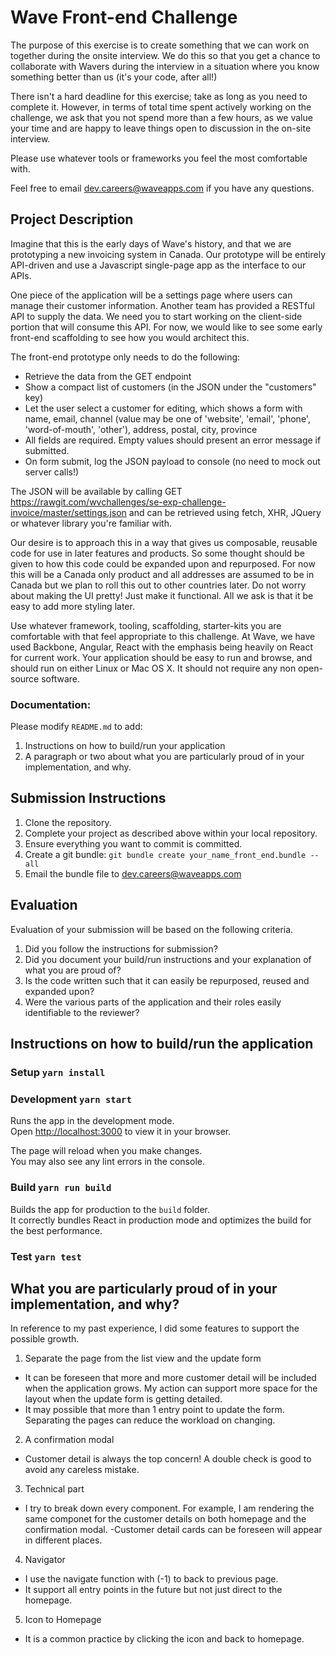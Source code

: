 # Wave Front-end Challenge

The purpose of this exercise is to create something that we can work on together during the onsite interview. We do this so that you get a chance to
collaborate with Wavers during the interview in a situation where you know something better than us (it's your code, after all!)

There isn't a hard deadline for this exercise; take as long as you need to complete it. However, in terms of total time spent actively
working on the challenge, we ask that you not spend more than a few hours, as we value your time and are happy to leave things open to
discussion in the on-site interview.

Please use whatever tools or frameworks you feel the most comfortable with.

Feel free to email [dev.careers@waveapps.com](dev.careers@waveapps.com) if you have any questions.

## Project Description

Imagine that this is the early days of Wave's history, and that we are prototyping a new invoicing system in Canada. Our prototype will be entirely API-driven and use a Javascript single-page app as the interface to our APIs.

One piece of the application will be a settings page where users can manage their customer information. Another team has provided a RESTful API to supply the data. We need you to start working on the client-side portion that will consume this API. For now, we would like to see some early front-end scaffolding to see how you would architect this.

The front-end prototype only needs to do the following:

- Retrieve the data from the GET endpoint
- Show a compact list of customers (in the JSON under the "customers" key)
- Let the user select a customer for editing, which shows a form with name, email, channel (value may be one of 'website', 'email', 'phone', 'word-of-mouth', 'other'), address, postal, city, province
- All fields are required. Empty values should present an error message if submitted.
- On form submit, log the JSON payload to console (no need to mock out server calls!)

The JSON will be available by calling GET https://rawgit.com/wvchallenges/se-exp-challenge-invoice/master/settings.json and can be retrieved using fetch, XHR, JQuery or whatever library you're familiar with.

Our desire is to approach this in a way that gives us composable, reusable code for use in later features and products. So some thought should be given to how this code could be expanded upon and repurposed. For now this will be a Canada only product and all addresses are assumed to be in Canada but we plan to roll this out to other countries later. 
Do not worry about making the UI pretty! Just make it functional. All we ask is that it be easy to add more styling later.

Use whatever framework, tooling, scaffolding, starter-kits you are comfortable with that feel appropriate to this challenge. At Wave, we have used Backbone, Angular, React with the emphasis being heavily on React for current work. Your application should be easy to run and browse, and should run on either Linux or Mac OS X. It should not require any non open-source software.

### Documentation:

Please modify `README.md` to add:

1. Instructions on how to build/run your application
1. A paragraph or two about what you are particularly proud of in your implementation, and why.

## Submission Instructions

1. Clone the repository.
1. Complete your project as described above within your local repository.
1. Ensure everything you want to commit is committed.
1. Create a git bundle: `git bundle create your_name_front_end.bundle --all`
1. Email the bundle file to [dev.careers@waveapps.com](dev.careers@waveapps.com)

## Evaluation

Evaluation of your submission will be based on the following criteria.

1. Did you follow the instructions for submission?
1. Did you document your build/run instructions and your explanation of what you are proud of?
1. Is the code written such that it can easily be repurposed, reused and expanded upon?
1. Were the various parts of the application and their roles easily identifiable to the reviewer?

## Instructions on how to build/run the application

### Setup `yarn install`

### Development `yarn start`

Runs the app in the development mode.\
Open [http://localhost:3000](http://localhost:3000) to view it in your browser.

The page will reload when you make changes.\
You may also see any lint errors in the console.

### Build `yarn run build`

Builds the app for production to the `build` folder.\
It correctly bundles React in production mode and optimizes the build for the best performance.

### Test `yarn test`

## What you are particularly proud of in your implementation, and why?

In reference to my past experience, I did some features to support the possible growth.
1. Separate the page from the list view and the update form
- It can be foreseen that more and more customer detail will be included when the application grows. My action can support more space for the layout when the update form is getting detailed.
- It may possible that more than 1 entry point to update the form. Separating the pages can reduce the workload on changing.
2. A confirmation modal
- Customer detail is always the top concern! A double check is good to avoid any careless mistake.
3. Technical part
- I try to break down every component. For example, I am rendering the same componet for the customer details on both homepage and the confirmation modal.
-Customer detail cards can be foreseen will appear in different places.
4. Navigator 
- I use the navigate function with (-1) to back to previous page.
- It support all entry points in the future but not just direct to the homepage.
5. Icon to Homepage
- It is a common practice by clicking the icon and back to homepage.